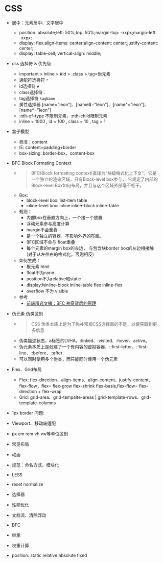 # CSS
- 居中：元素居中、文字居中
    - position: absolute;left: 50%;top: 50%;margin-top: -xxpx;margin-left: -xxpx;
    - display: flex;align-items: center;align-content: center;justify-content: center;
    - display: table-cell; vertical-align: middle;

- css 选择符 & 优先级
    - important > inline > #id > .class > tag=伪元素
    - 通配符选择符 `*`
    - id选择符 `#`
    - class选择符 `.`
    - tag选择符 `tagName`
    - 属性选择器 [name="leon"]、[name$="leon"]、[name^="leon"]、[name*="leon"]
    - :nth-of-type 不限制元素，:nth-child限制元素
    - inline = 1000 , id = 100 , class = 10 , tag = 1

- 盒子模型
    - 标准：content
    - IE: content+padding+border
    - box-sizing: border-box、content-box
- BFC Block Formating Context
    - > BFC(Block formatting context)直译为"块级格式化上下文"。它是一个独立的渲染区域，只有Block-level box参与， 它规定了内部的Block-level Box如何布局，并且与这个区域外部毫不相干。
    - Box:
        - block-level box: list-item table
        - inline-level box: inline inline-block inline-table
    -  规则：
        -  内部box在垂直方向上，一个接一个放置
        -  浮动元素参与高度计算
        -  margin不会重叠
        -  是一个独立的容器，不影响外界的布局。
        -  BFC区域不会与 float重叠
        -  每个元素的margin box的左边， 与包含块border box的左边相接触(对于从左往右的格式化，否则相反)
    - 如何生成：
        - 根元素 html
        - float不为none
        - position不为relative和static
        - display为inline-block inline-table flex inline-flex
        - overflow 不为 visible
    - 参考
        - [前端精选文摘：BFC 神奇背后的原理](http://www.cnblogs.com/lhb25/p/inside-block-formatting-ontext.html)

- 伪元素 伪类区别
    - > CSS 伪类本质上是为了弥补常规CSS选择器的不足，以便获取到更多信息
    - 伪类描述状态，a标签的LVHA，:linked、:visited、:hover、active。
    - 伪元素本质上是创建了一个有内容的虚拟容器，::first-letter、::first-line、::before、::after
    - 可以同时使用多个伪类，而只能同时使用一个伪元素

- Flex、Grid布局
    - Flex: flex-direction、align-items、align-content、justify-content、flex-flow，flex= flex-grow flex-shrink flex-basis,flex-flow= flex-direction + flex-wrap
    - Grid: grid-area、grid-tempalte-areas | grid-template-rows、grid-template-columns

- 1px border 问题:
- Viewport、移动端适配
- px em rem vh vw等单位区别
- 常见布局
- 动画
- 规范：命名方式、模块化
- LESS
- reset normalize
- 选择器
- 性能优化
- 文档流、清除浮动
- BFC
- 继承
- 权重计算
- position: static relative absolute fixed

